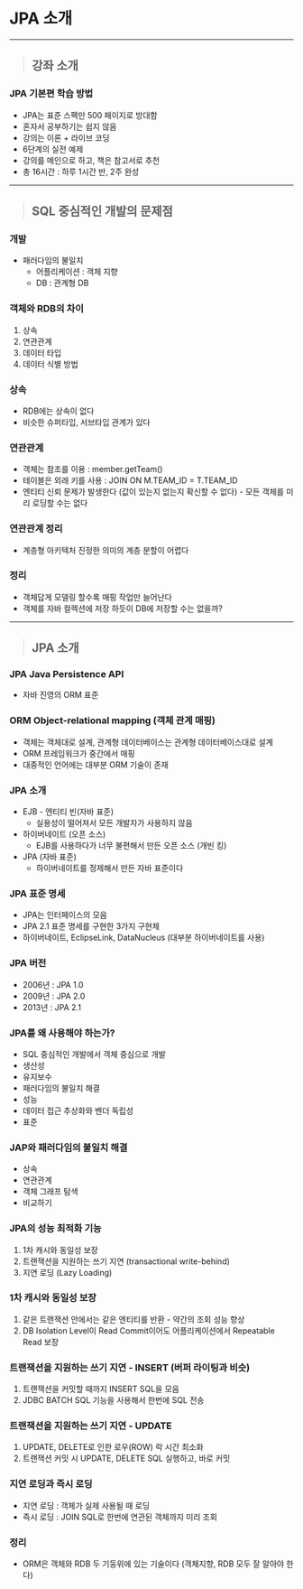 
# JPA 소개

---------------------------------------------------------------------------------------------------------------------------------

> ## 강좌 소개

### JPA 기본편 학습 방법
- JPA는 표준 스펙만 500 페이지로 방대함
- 혼자서 공부하기는 쉽지 않음
- 강의는 이론 + 라이브 코딩
- 6단계의 실전 예제
- 강의를 메인으로 하고, 책은 참고서로 추천
- 총 16시간 : 하루 1시간 반, 2주 완성

---------------------------------------------------------------------------------------------------------------------------------

> ## SQL 중심적인 개발의 문제점

### 개발
- 패러다임의 불일치
  - 어플리케이션 : 객체 지향
  - DB : 관계형 DB


### 객체와 RDB의 차이
1. 상속
2. 연관관계
3. 데이터 타입
4. 데이터 식별 방법


### 상속
- RDB에는 상속이 없다
- 비슷한 슈퍼타입, 서브타입 관계가 있다


### 연관관계
- 객체는 참조를 이용 : member.getTeam()
- 테이블은 외래 키를 사용 : JOIN ON M.TEAM_ID = T.TEAM_ID
- 엔티티 신뢰 문제가 발생한다 (값이 있는지 없는지 확신할 수 없다) - 모든 객체를 미리 로딩할 수는 없다


### 연관관계 정리
- 계층형 아키텍처 진정한 의미의 계층 분할이 어렵다


### 정리
- 객체답게 모델링 할수록 매핑 작업만 늘어난다
- 객체를 자바 컬렉션에 저장 하듯이 DB에 저장할 수는 없을까?

---------------------------------------------------------------------------------------------------------------------------------

> ## JPA 소개

### JPA Java Persistence API
- 자바 진영의 ORM 표준


### ORM Object-relational mapping (객체 관계 매핑)
- 객체는 객체대로 설계, 관계형 데이터베이스는 관계형 데이터베이스대로 설계
- ORM 프레임워크가 중간에서 매핑
- 대중적인 언어에는 대부분 ORM 기술이 존재


### JPA 소개
- EJB - 엔티티 빈(자바 표준)
  - 실용성이 떨어져서 모든 개발자가 사용하지 않음
- 하이버네이트 (오픈 소스)
  - EJB를 사용하다가 너무 불편해서 만든 오픈 소스 (개빈 킹)
- JPA (자바 표준)
  - 하이버네이트를 정제해서 만든 자바 표준이다


### JPA 표준 명세
- JPA는 인터페이스의 모음
- JPA 2.1 표준 명세를 구현한 3가지 구현체
- 하이버네이트, EclipseLink, DataNucleus (대부분 하이버네이트를 사용)


### JPA 버전
- 2006년 : JPA 1.0 
- 2009년 : JPA 2.0
- 2013년 : JPA 2.1


### JPA를 왜 사용해야 하는가?
- SQL 중심적인 개발에서 객체 중심으로 개발
- 생산성
- 유지보수
- 패러다임의 불일치 해결
- 성능
- 데이터 접근 추상화와 벤더 독립성
- 표준


### JAP와 패러다임의 불일치 해결
- 상속
- 연관관계
- 객체 그래프 탐색
- 비교하기


### JPA의 성능 최적화 기능
1. 1차 캐시와 동일성 보장
2. 트랜잭션을 지원하는 쓰기 지연 (transactional write-behind)
3. 지연 로딩 (Lazy Loading)


### 1차 캐시와 동일성 보장
1. 같은 트랜잭션 안에서는 같은 엔티티를 반환 - 약간의 조회 성능 향상
2. DB Isolation Level이 Read Commit이어도 어플리케이션에서 Repeatable Read 보장


### 트랜잭션을 지원하는 쓰기 지연 - INSERT (버퍼 라이팅과 비슷)
1. 트랜잭션을 커밋할 때까지 INSERT SQL을 모음
2. JDBC BATCH SQL 기능을 사용해서 한번에 SQL 전송


### 트랜잭션을 지원하는 쓰기 지연 - UPDATE 
1. UPDATE, DELETE로 인한 로우(ROW) 락 시간 최소화
2. 트랜잭션 커밋 시 UPDATE, DELETE SQL 실행하고, 바로 커밋


### 지연 로딩과 즉시 로딩
- 지연 로딩 : 객체가 실제 사용될 때 로딩
- 즉시 로딩 : JOIN SQL로 한번에 연관된 객체까지 미리 조회


### 정리
- ORM은 객체와 RDB 두 기둥위에 있는 기술이다 (객체지향, RDB 모두 잘 알아야 한다)

















